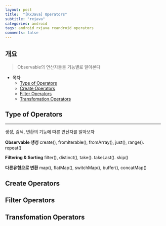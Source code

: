 ```yaml
---
layout: post
title:  "[RxJava] Operators"
subtitle: "rxjava"
categories: android
tags: android rxjava rxandroid operators
comments: false
---
```



## 개요
> Observable의 연산자들을 기능별로 알아본다
  
- 목차
	- [Type of Operators](#type-of-operators) 
	- [Create Operators](#create-operators)
	- [Filter Operators](#filter-operators)
	- [Transfomation Operators](#transformation-operators)
	
 
## Type of Operators
---
생성, 검색, 변환의 기능에 따른 연산자를 알아보자

__Observable 생성__
create(), fromIterable(), fromArray(), just(), range(). repeat()

__Filtering & Sorting__
filter(), distinct(), take(). takeLast(). skip()

__다른유형으로 변환__
map(), flatMap(), switchMap(), buffer(), concatMap()

## Create Operators

## Filter Operators

## Transfomation Operators